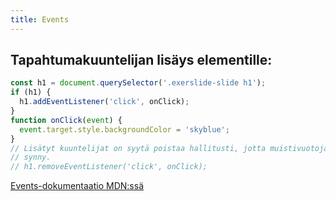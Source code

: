 ```yaml
---
title: Events
---
```


## Tapahtumakuuntelijan lisäys elementille:
```js
const h1 = document.querySelector('.exerslide-slide h1');
if (h1) {
  h1.addEventListener('click', onClick);
}
function onClick(event) {
  event.target.style.backgroundColor = 'skyblue';
}
// Lisätyt kuuntelijat on syytä poistaa hallitusti, jotta muistivuotoja ei
// synny.
// h1.removeEventListener('click', onClick);
```

[Events-dokumentaatio MDN:ssä](https://developer.mozilla.org/en-US/docs/Web/Events)
